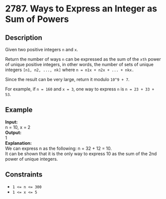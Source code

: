 # 2787. Ways to Express an Integer as Sum of Powers

## Description

Given two positive integers `n` and `x`.

Return the number of ways `n` can be expressed as the sum of the `xth` power of unique positive integers, in other words, the number of sets of unique integers `[n1, n2, ..., nk]` where `n = n1x + n2x + ... + nkx.`

Since the result can be very large, return it modulo `10^9 + 7`.

For example, if `n = 160` and `x = 3`, one way to express `n` is `n = 23 + 33 + 53`.

## Example

**Input:**  
n = 10, x = 2
<br>
**Output:**
<br>
1
<br>
**Explanation:**
<br>
We can express n as the following: n = 32 + 12 = 10.  
It can be shown that it is the only way to express 10 as the sum of the 2nd power of unique integers.

## Constraints

- `1 <= n <= 300`
- `1 <= x <= 5`